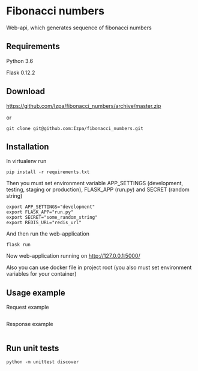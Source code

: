 # Fibonacci numbers

Web-api, which generates sequence of fibonacci numbers

## Requirements
Python 3.6

Flask 0.12.2

## Download
https://github.com/Izpa/fibonacci_numbers/archive/master.zip

or

```
git clone git@github.com:Izpa/fibonacci_numbers.git
```

## Installation
In virtualenv run

```
pip install -r requirements.txt
```

Then you must set environment variable APP_SETTINGS (development, testing, staging or production), FLASK_APP (run.py)
and SECRET (random string)

```
export APP_SETTINGS="development"
export FLASK_APP="run.py"
export SECRET="some_random_string"
export REDIS_URL="redis_url"
```

And then run the web-application

```
flask run
```

Now web-application running on http://127.0.0.1:5000/

Also you can use docker file in project root (you also must set environment variables for your container)

## Usage example

Request example

```

```

Response example

```

```

## Run unit tests

```
python -m unittest discover
```